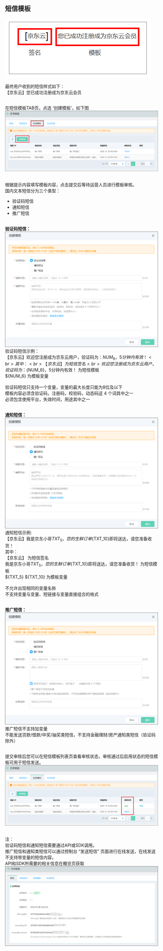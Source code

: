 ## 短信模板<br>  

![短信样例](../../../../image/Text-Message/dx-014.png)<br>

最终用户收到的短信样式如下：<br>
【京东云】您已成功注册成为京东云会员<br><br>

在短信模板TAB页，点选 ‘创建模板’，如下图<br>
![创建模板](../../../../image/Text-Message/dx-015.png)<br><br>

根据提示内容填写模板内容，点击提交后等待运营人员进行模板审核。<br>
国内文本短信分为三个类型：<br>
* 验证码短信<br>
* 通知短信<br>
* 推广短信<br><br>

**验证码短信：** <br>
![验证码](../../../../image/Text-Message/dx-016a.png) <br>
验证码短信示例：<br>
【京东云】欢迎您注册成为京东云用户，验证码为：${NUM_6}，5分钟内有效！<br>
其中：<br>
【京东云】 为短信签名 <br>
欢迎您注册成为京东云用户，验证码为：${NUM_6}，5分钟内有效！ 为短信模板 <br>
${NUM_6} 为模板变量 <br><br>
验证码短信只支持一个变量，变量的最大长度只能为8位及以下<br>
模板内容必须含验证码，注册码，校验码，动态码这 4 个词其中之一<br>
必须包含使用平台，失效时间，用途其中之一<br><br>

**通知短信：**<br>
![通知](../../../../image/Text-Message/dx-016b.png)<br>
通知短信示例:<br>
【京东云】我是京东小哥${TXT_5}，您的生鲜订单${TXT_10}即将送达，请您准备收货！<br>
其中：<br>
【京东云】 为短信签名<br>
我是京东小哥${TXT_5}，您的生鲜订单${TXT_10}即将送达，请您准备收货！  为短信模板<br>
${TXT_5} ${TXT_10} 为模板变量<br><br>
不允许出现相同的变量名称<br>
不支持变量与变量、短链接与变量直接组合的格式<br><br>

**推广短信：**<br>
![推广](../../../../image/Text-Message/dx-016c.png)<br>
推广短信不支持加变量<br>
不能发送贷款/借款/中奖/抽奖类短信，不支持金融理财/房产通知类短信（验证码除外）<br><br>

提交审核后您可以在短信模板列表页查看审核状态，审核通过后启用状态的短信模板可用于短信发送。<br>
![查看状态](../../../../image/Text-Message/dx-017.png)<br><br>

注：<br>
验证码短信和通知短信需要通过API或SDK调用。<br>
推广短信和通知类短信可以通过控制台 “发送短信” 页面进行在线发送，在线发送不支持带变量的短信内容。<br>
API和SDK所需要的相关信息在概览页获取<br>
![ak](../../../../image/Text-Message/dx-017a.png)
